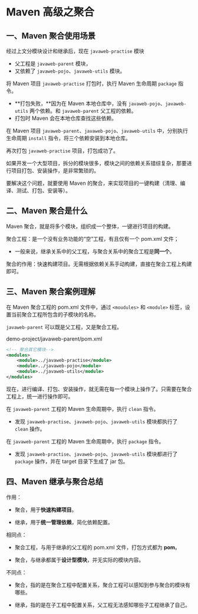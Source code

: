 # Maven 高级之聚合

## 一、Maven 聚合使用场景

经过上文分模块设计和继承后，现在 `javaweb-practise` 模块

- 父工程是 `javaweb-parent` 模块，
- 又依赖了 `javaweb-pojo`、`javaweb-utils` 模块。

将 Maven 项目 `javaweb-practise` 打包时，执行 Maven 生命周期 `package` 指令。

- **打包失败，**因为在 Maven 本地仓库中，没有 `javaweb-pojo`、`javaweb-utils` 两个依赖。和 `javaweb-parent` 父工程的依赖。
- 打包时 Maven 会在本地仓库查找这些依赖。

在 Maven 项目 `javaweb-parent`、`javaweb-pojo`、`javaweb-utils` 中，分别执行生命周期 `install` 指令，将三个依赖安装到本地仓库。

再次打包 `javaweb-practise` 项目，打包成功了。

如果开发一个大型项目，拆分的模块很多，模块之间的依赖关系错综复杂，那要进行项目打包、安装操作，是非常繁琐的。

要解决这个问题，就要使用 Maven 的聚合，来实现项目的一键构建（清理、编译、测试、打包、安装等）。

## 二、Maven 聚合是什么

Maven 聚合，就是将多个模块，组织成一个整体，一键进行项目的构建。

聚合工程：是一个没有业务功能的“空”工程，有且仅有一个 pom.xml 文件；

- 一般来说，继承关系中的父工程，与聚合关系中的聚合工程是**同一个**。

聚合的作用：快速构建项目。无需根据依赖关系手动构建，直接在聚合工程上构建即可。

## 三、Maven 聚合案例理解

在 Maven 聚合工程的 pom.xml 文件中，通过 `<moudules>` 和 `<module>` 标签，设置当前聚合工程所包含的子模块的名称。

`javaweb-parent` 可以既是父工程，又是聚合工程。

demo-project/javaweb-parent/pom.xml

```xml
<!-- 聚合其它模块-->
<modules>
    <module>../javaweb-practise</module>
    <module>../javaweb-pojo</module>
    <module>../javaweb-utils</module>
</modules>
```

现在，进行编译、打包、安装操作，就无需在每一个模块上操作了。只需要在聚合工程上，统一进行操作即可。

在 `javaweb-parent` 工程的 Maven 生命周期中，执行 `clean` 指令。

- 发现 `javaweb-practise`、`javaweb-pojo`、`javaweb-utils` 模块都执行了 `clean` 操作。

在 `javaweb-parent` 工程的 Maven 生命周期中，执行 `package` 指令。

- 发现 `javaweb-practise`、`javaweb-pojo`、`javaweb-utils` 模块都进行了 `package` 操作，并在 target 目录下生成了 jar 包。

## 四、Maven 继承与聚合总结

作用：

- 聚合，用于**快速构建项目**。

- 继承，用于**统一管理依赖**，简化依赖配置。

相同点：

- 聚合工程，与用于继承的父工程的 pom.xml 文件，打包方式都为 **pom**。

- 聚合，与继承都属于**设计型模块**，并无实际的模块内容。

不同点：

- 聚合，指的是在聚合工程中配置关系，聚合工程可以感知到参与聚合的模块有哪些。

- 继承，指的是在子工程中配置关系，父工程无法感知哪些子工程继承了自己。
